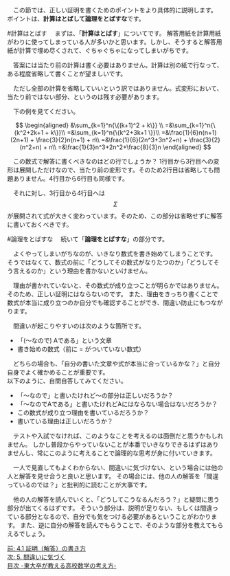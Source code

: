 <!--
4.2 正しい証明を書くポイント -東大卒が教える高校数学の考え方-
-->

　この節では、正しい証明を書くためのポイントをより具体的に説明します。
ポイントは、**計算はとばして論理をとばすな**です。

#計算はとばす
　まずは、「**計算はとばす**」についてです。
解答用紙を計算用紙がわりに使ってしまっている人が多いかと思います。しかし、そうすると解答用紙が計算で埋め尽くされて、ぐちゃぐちゃになってしまいがちです。

　答案には当たり前の計算は書く必要はありません。計算は別の紙で行なって、ある程度省略して書くことが望ましいです。

　ただし全部の計算を省略していいという訳ではありません。式変形において、当たり前ではない部分、というのは残す必要があります。


　下の例を見てください。

$$
\begin{aligned}
&\sum_{k=1}^n{\{(k+1)^2 + k\}} \\
=&\sum_{k=1}^n{\{k^2+2k+1 + k\}}\\
=&\sum_{k=1}^n{\{k^2+3k+1 \}}\\
=&\frac{1}{6}n(n+1)(2n+1) + \frac{3}{2}n(n+1) + n\\
=&\frac{1}{6}(2n^3+3n^2+n) + \frac{3}{2}(n^2+n) + n\\
=&\frac{1}{3}n^3+2n^2+\frac{8}{3}n
\end{aligned}
$$

　この数式で解答に書くべきなのはどの行でしょうか？ 1行目から3行目への変形は展開しただけなので、当たり前の変形です。そのため2行目は省略しても問題ありません。4行目から6行目も同様です。

　それに対し、3行目から4行目へは$$ \Sigma$$ が展開されて式が大きく変わっています。そのため、この部分は省略せずに解答に書いておくべきです。

#論理をとばすな
　続いて「**論理をとばすな**」の部分です。

　よくやってしまいがちなのが、いきなり数式を書き始めてしまうことです。
そうではなくて、数式の前に「どうしてその数式がなりたつのか」「どうしてそう言えるのか」という理由を書かないといけません。

　理由が書かれていないと、その数式が成り立つことが明らかではありません。そのため、正しい証明にはならないのです。
また、理由をきっちり書くことで数式が本当に成り立つのか自分でも確認することができ、間違い防止にもつながります。

　間違いが起こりやすいのは次のような箇所です。

* 「(〜なので) Aである」という文章
* 書き始めの数式（前に = がついていない数式）

　どちらの場合も、「自分の書いた文章や式が本当に合っているかな？」と自分自身でよく確かめることが重要です。  
以下のように、自問自答してみてください。

* 「〜なので」と書いたけれど〜の部分は正しいだろうか？  
* 「〜なのでAである」と書いたけれどAにはならない場合はないだろうか？  
* この数式が成り立つ理由を書いているだろうか？  
* 書いている理由は正しいだろうか？

　テストや入試でなければ、このようなことを考えるのは面倒だと思うかもしれません。
しかし普段からやっていないことが本番でいきなりできるはずはありませんし、常にこのように考えることで論理的な思考が身に付いていきます。

　一人で見直してもよくわからない、間違いに気づけない、という場合には他の人と解答を見せ合うと良いと思います。
その場合には、他の人の解答を「間違っているのでは？」と批判的に読むことが大事です。

　他の人の解答を読んでいくと、「どうしてこうなるんだろう？」と疑問に思う部分が出てくるはずです。
そういう部分は、説明が足りない、もしくは間違っている部分となるので、自分でも気をつける必要があるということがわかります。
また、逆に自分の解答を読んでもらうことで、そのような部分を教えてもらえるでしょう。

[前: 4.1 証明（解答）の書き方](http://tarukosu.hatenablog.com/entry/2016/09/23/122753)    
[次: 5. 間違いに気づく](http://tarukosu.hatenablog.com/entry/2016/09/23/170642)  
[目次 -東大卒が教える高校数学の考え方-](http://tarukosu.hatenablog.com/entry/2016/07/08/123511)  

